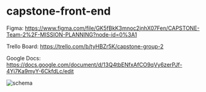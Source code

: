 # capstone-front-end

Figma: https://www.figma.com/file/GK5fBkK3mnoc2jnhX07Fen/CAPSTONE-Team-2%2F-MISSION-PLANNING?node-id=0%3A1

Trello Board: https://trello.com/b/tyHBZr5K/capstone-group-2

Google Docs: https://docs.google.com/document/d/13Q4tbENfxAfCO9qVy6zerPJf-4Yj7Ka9myY-6CkfdLc/edit

![schema](https://user-images.githubusercontent.com/75449881/193062041-02f696c3-491f-4892-ace3-27f7a1cff9ca.png)
